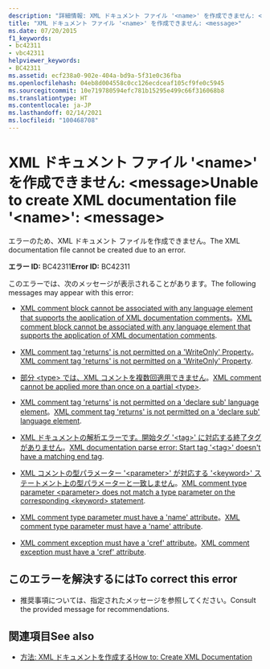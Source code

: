 ```yaml
---
description: "詳細情報: XML ドキュメント ファイル '<name>' を作成できません: <message>"
title: "XML ドキュメント ファイル '<name>' を作成できません: <message>"
ms.date: 07/20/2015
f1_keywords:
- bc42311
- vbc42311
helpviewer_keywords:
- BC42311
ms.assetid: ecf238a0-902e-404a-bd9a-5f31e0c36fba
ms.openlocfilehash: 04eb8d004558c0cc126ecdceaf105cf9fe0c5945
ms.sourcegitcommit: 10e719780594efc781b15295e499c66f316068b8
ms.translationtype: HT
ms.contentlocale: ja-JP
ms.lasthandoff: 02/14/2021
ms.locfileid: "100468708"
---
```

# <a name="unable-to-create-xml-documentation-file-name-message"></a><span data-ttu-id="b02e4-103">XML ドキュメント ファイル '\<name>' を作成できません: \<message></span><span class="sxs-lookup"><span data-stu-id="b02e4-103">Unable to create XML documentation file '\<name>': \<message></span></span>

<span data-ttu-id="b02e4-104">エラーのため、XML ドキュメント ファイルを作成できません。</span><span class="sxs-lookup"><span data-stu-id="b02e4-104">The XML documentation file cannot be created due to an error.</span></span>  
  
 <span data-ttu-id="b02e4-105">**エラー ID:** BC42311</span><span class="sxs-lookup"><span data-stu-id="b02e4-105">**Error ID:** BC42311</span></span>  
  
 <span data-ttu-id="b02e4-106">このエラーでは、次のメッセージが表示されることがあります。</span><span class="sxs-lookup"><span data-stu-id="b02e4-106">The following messages may appear with this error:</span></span>  
  
- <span data-ttu-id="b02e4-107">[XML comment block cannot be associated with any language element that supports the application of XML documentation comments](bc42312.md)。</span><span class="sxs-lookup"><span data-stu-id="b02e4-107">[XML comment block cannot be associated with any language element that supports the application of XML documentation comments](bc42312.md).</span></span>  
  
- <span data-ttu-id="b02e4-108">[XML comment tag 'returns' is not permitted on a 'WriteOnly' Property](bc42313.md)。</span><span class="sxs-lookup"><span data-stu-id="b02e4-108">[XML comment tag 'returns' is not permitted on a 'WriteOnly' Property](bc42313.md).</span></span>  
  
- <span data-ttu-id="b02e4-109">[部分 \<type> では、XML コメントを複数回適用できません](bc42314.md)。</span><span class="sxs-lookup"><span data-stu-id="b02e4-109">[XML comment cannot be applied more than once on a partial \<type>](bc42314.md).</span></span>  
  
- <span data-ttu-id="b02e4-110">[XML comment tag 'returns' is not permitted on a 'declare sub' language element](bc42315.md)。</span><span class="sxs-lookup"><span data-stu-id="b02e4-110">[XML comment tag 'returns' is not permitted on a 'declare sub' language element](bc42315.md).</span></span>  
  
- <span data-ttu-id="b02e4-111">[XML ドキュメントの解析エラーです。開始タグ '\<tag>' に対応する終了タグがありません](bc42316.md)。</span><span class="sxs-lookup"><span data-stu-id="b02e4-111">[XML documentation parse error: Start tag '\<tag>' doesn't have a matching end tag](bc42316.md).</span></span>  
  
- <span data-ttu-id="b02e4-112">[XML コメントの型パラメーター '\<parameter>' が対応する '\<keyword>' ステートメント上の型パラメーターと一致しません](bc42317.md)。</span><span class="sxs-lookup"><span data-stu-id="b02e4-112">[XML comment type parameter \<parameter> does not match a type parameter on the corresponding \<keyword> statement](bc42317.md).</span></span>  
  
- <span data-ttu-id="b02e4-113">[XML comment type parameter must have a 'name' attribute](bc42318.md)。</span><span class="sxs-lookup"><span data-stu-id="b02e4-113">[XML comment type parameter must have a 'name' attribute](bc42318.md).</span></span>  
  
- <span data-ttu-id="b02e4-114">[XML comment exception must have a 'cref' attribute](../language-reference/error-messages/xml-comment-exception-must-have-a-cref-attribute.md)。</span><span class="sxs-lookup"><span data-stu-id="b02e4-114">[XML comment exception must have a 'cref' attribute](../language-reference/error-messages/xml-comment-exception-must-have-a-cref-attribute.md).</span></span>  
  
## <a name="to-correct-this-error"></a><span data-ttu-id="b02e4-115">このエラーを解決するには</span><span class="sxs-lookup"><span data-stu-id="b02e4-115">To correct this error</span></span>  
  
- <span data-ttu-id="b02e4-116">推奨事項については、指定されたメッセージを参照してください。</span><span class="sxs-lookup"><span data-stu-id="b02e4-116">Consult the provided message for recommendations.</span></span>  
  
## <a name="see-also"></a><span data-ttu-id="b02e4-117">関連項目</span><span class="sxs-lookup"><span data-stu-id="b02e4-117">See also</span></span>

- [<span data-ttu-id="b02e4-118">方法: XML ドキュメントを作成する</span><span class="sxs-lookup"><span data-stu-id="b02e4-118">How to: Create XML Documentation</span></span>](../programming-guide/program-structure/how-to-create-xml-documentation.md)
